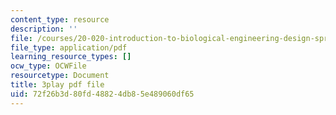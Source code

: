 ```yaml
---
content_type: resource
description: ''
file: /courses/20-020-introduction-to-biological-engineering-design-spring-2009/72f26b3d80fd48824db85e489060df65_XTUe-VMvRis.pdf
file_type: application/pdf
learning_resource_types: []
ocw_type: OCWFile
resourcetype: Document
title: 3play pdf file
uid: 72f26b3d-80fd-4882-4db8-5e489060df65
---
```

